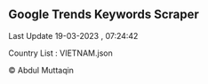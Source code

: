 

## Google Trends Keywords Scraper 
 
Last Update 19-03-2023 , 07:24:42

Country List :
VIETNAM.json



© Abdul Muttaqin 
